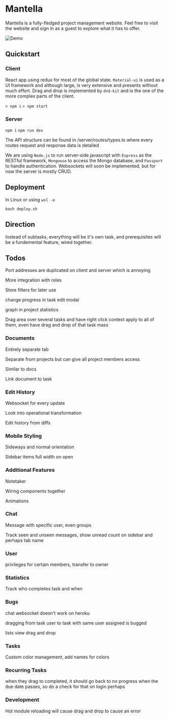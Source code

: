 # Mantella

Mantella is a fully-fledged project management website. Feel free to visit the website and sign in as a guest to explore what it has to offer.

![Demo](/demo.png)

## Quickstart

### Client

React app using redux for most of the global state. `Material-ui` is used as a UI framework and although large, is very extensive and presents without much effort. Drag and drop is implemented by `dnd-kit` and is the one of the more complex parts of the client.

`> npm i`
`> npm start`

### Server

`npm i`
`npm run dev`

The API structure can be found in /server/routes/types.ts where every routes request and response data is detailed

We are using `Node.js` to run server-side javascript with `Express` as the RESTful framework, `Mongoose` to access the Mongo database, and `Passport` to handle authentication. Websockets will soon be implemented, but for now the server is mostly CRUD.

## Deployment

In Linux or using `wsl -e`

`bash deploy.sh`

## Direction

Instead of subtasks, everything will be it's own task, and prerequisites will be a fundemental feature, wired together.

## Todos

Port addresses are duplicated on client and server which is annoying

More integration with roles

Store filters for later use

change progress in task edit modal

graph in project statistics

Drag area over several tasks and have right click context apply to all of them, even have drag and drop of that task mass

### Documents

Entirely separate tab

Separate from projects but can give all project members access

Similar to docs

Link document to task

### Edit History

Websocket for every update

Look into operational transformation

Edit history from diffs

### Mobile Styling

Sideways and normal orientation

Sidebar items full width on open

### Additional Features

Notetaker

Wiring components together

Animations

### Chat

Message with specific user, even groups

Track seen and unseen messages, show unread count on sidebar and perhaps tab name

### User

privileges for certain members, transfer to owner

### Statistics

Track who completes task and when

### Bugs

chat websocket doesn't work on heroku

dragging from task user to task with same user assigned is bugged

lists view drag and drop

### Tasks

Custom color management, add names for colors

### Recurring Tasks

when they drag to completed, it should go back to no progress when the due date passes, so do a check for that on login perhaps

### Development

Hot module reloading will cause drag and drop to cause an error

